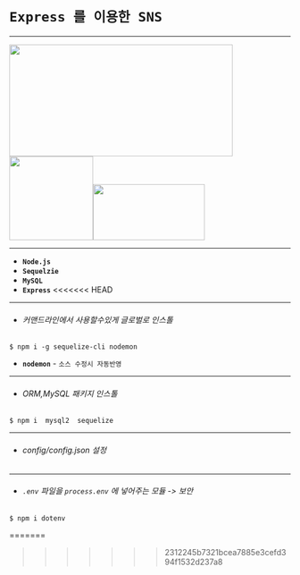 # `Express 를 이용한 SNS`

----
<img src="https://cdn-images-1.medium.com/max/1200/0*ShbzlvZjT-VI72oW.png" width ='400' height ='200' >
<img src = "https://encrypted-tbn0.gstatic.com/images?q=tbn:ANd9GcQNLB2jaw7mK8XLZMDOiegBqpDwor7tPTIgnwHQK2PdjyA_6M54" width ="150" ><img src="https://upload.wikimedia.org/wikipedia/en/thumb/6/62/MySQL.svg/1200px-MySQL.svg.png" width='200' height ="100">

----

- **`Node.js`**             
- **`Sequelzie`**
- **`MySQL`**
- **`Express`**
<<<<<<< HEAD

----

- ###### 커맨드라인에서 사용할수있게 글로벌로 인스톨

```
$ npm i -g sequelize-cli nodemon
```
-   **`nodemon`** - `소스 수정시 자동반영`
---

- ###### ORM,MySQL 패키지 인스톨
```
$ npm i  mysql2  sequelize
```


---


- ###### config/config.json 설정 
---
- ###### `.env` 파일을 `process.env` 에 넣어주는 모듈 -> 보안
```
$ npm i dotenv
```
=======
>>>>>>> 2312245b7321bcea7885e3cefd394f1532d237a8
